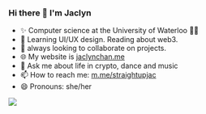 ### Hi there 👋 I'm Jaclyn
- ✨ Computer science at the University of Waterloo 👩‍💻 
- 🌱 Learning UI/UX design. Reading about web3. 
- 👯 always looking to collaborate on projects.
- 🌐 My website is [jaclynchan.me](https://jaclynchan.me/)
- 💬 Ask me about life in crypto, dance and music
- 📫 How to reach me: [m.me/straightupjac](https://m.me/straightupjac)
- 😄 Pronouns: she/her

<img src="https://github-readme-stats.vercel.app/api?username=straightupjac&show_icons=true&count_private=true" />

<!-- statistics widget first seen on 9at8's profile https://github.com/9at8 -->
